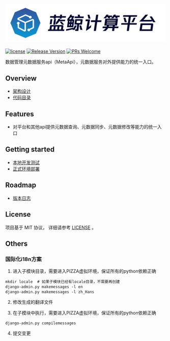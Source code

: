 <!---
 Tencent is pleased to support the open source community by making BK-BASE 蓝鲸基础平台 available.
 Copyright (C) 2021 THL A29 Limited, a Tencent company.  All rights reserved.
 BK-BASE 蓝鲸基础平台 is licensed under the MIT License.
 License for BK-BASE 蓝鲸基础平台:
 --------------------------------------------------------------------
 Permission is hereby granted, free of charge, to any person obtaining a copy of this software and associated
 documentation files (the "Software"), to deal in the Software without restriction, including without limitation
 the rights to use, copy, modify, merge, publish, distribute, sublicense, and/or sell copies of the Software,
 and to permit persons to whom the Software is furnished to do so, subject to the following conditions:
 The above copyright notice and this permission notice shall be included in all copies or substantial
 portions of the Software.
 THE SOFTWARE IS PROVIDED "AS IS", WITHOUT WARRANTY OF ANY KIND, EXPRESS OR IMPLIED, INCLUDING BUT NOT
 LIMITED TO THE WARRANTIES OF MERCHANTABILITY, FITNESS FOR A PARTICULAR PURPOSE AND NONINFRINGEMENT. IN
 NO EVENT SHALL THE AUTHORS OR COPYRIGHT HOLDERS BE LIABLE FOR ANY CLAIM, DAMAGES OR OTHER LIABILITY,
 WHETHER IN AN ACTION OF CONTRACT, TORT OR OTHERWISE, ARISING FROM, OUT OF OR IN CONNECTION WITH THE
 SOFTWARE OR THE USE OR OTHER DEALINGS IN THE SOFTWARE.
-->


![蓝鲸计算平台.png](./docs/resource/img/logo_zh.png)
---
[![license](https://img.shields.io/badge/license-mit-brightgreen.svg?style=flat)](LICENSE.txt)
[![Release Version](https://img.shields.io/badge/release-2.2.4-brightgreen.svg)]()
[![PRs Welcome](https://img.shields.io/badge/PRs-welcome-brightgreen.svg)]()

数据管理元数据服务api（MetaApi），元数据服务对外提供能力的统一入口。

## Overview
* [架构设计](docs/overview/architecture.md)
* [代码目录](docs/overview/code_framework.md)

## Features
* 对平台和其他api提供元数据查询、元数据同步、元数据修改等能力的统一入口

## Getting started
* [本地开发测试](docs/overview/develop.md)
* [正式环境部署](docs/overview/deploy.md)

## Roadmap
* [版本日志](docs/release.md)

## License
项目基于 MIT 协议， 详细请参考 [LICENSE](LICENSE.txt) 。

## Others
### 国际化i18n方案

1. 进入子模块目录，需要进入PIZZA虚拟环境，保证所有的python依赖正确
```
mkdir locale  # 如果子模块已经有locale目录，不需要再创建
django-admin.py makemessages -l en
django-admin.py makemessages -l zh_Hans
```

2. 修改生成的翻译文件

3. 在子模块中执行，需要进入PIZZA虚拟环境，保证所有的python依赖正确
```
django-admin.py compilemessages
```

4. 提交变更
